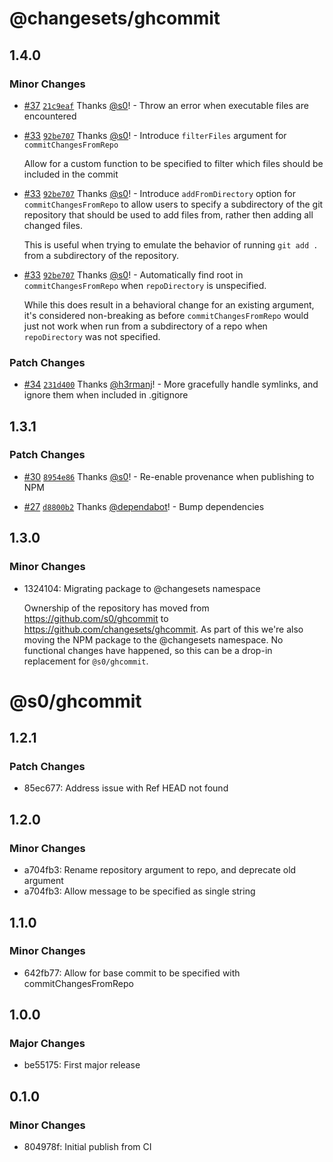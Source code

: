 # @changesets/ghcommit

## 1.4.0

### Minor Changes

- [#37](https://github.com/changesets/ghcommit/pull/37) [`21c9eaf`](https://github.com/changesets/ghcommit/commit/21c9eafeb82a81c1e08f7930e75e3053cb7d4196) Thanks [@s0](https://github.com/s0)! - Throw an error when executable files are encountered

- [#33](https://github.com/changesets/ghcommit/pull/33) [`92be707`](https://github.com/changesets/ghcommit/commit/92be707102786c84602733a18de9f478d8b95f28) Thanks [@s0](https://github.com/s0)! - Introduce `filterFiles` argument for `commitChangesFromRepo`

  Allow for a custom function to be specified to filter which files should be
  included in the commit

- [#33](https://github.com/changesets/ghcommit/pull/33) [`92be707`](https://github.com/changesets/ghcommit/commit/92be707102786c84602733a18de9f478d8b95f28) Thanks [@s0](https://github.com/s0)! - Introduce `addFromDirectory` option for `commitChangesFromRepo` to allow users to
  specify a subdirectory of the git repository that should be used to add files
  from, rather then adding all changed files.

  This is useful when trying to emulate the behavior of running `git add .`
  from a subdirectory of the repository.

- [#33](https://github.com/changesets/ghcommit/pull/33) [`92be707`](https://github.com/changesets/ghcommit/commit/92be707102786c84602733a18de9f478d8b95f28) Thanks [@s0](https://github.com/s0)! - Automatically find root in `commitChangesFromRepo`
  when `repoDirectory` is unspecified.

  While this does result in a behavioral change for an existing argument,
  it's considered non-breaking as before `commitChangesFromRepo` would just not
  work when run from a subdirectory of a repo when `repoDirectory` was not
  specified.

### Patch Changes

- [#34](https://github.com/changesets/ghcommit/pull/34) [`231d400`](https://github.com/changesets/ghcommit/commit/231d400d0a0fbfb102cb5a8bb6fac466babed12e) Thanks [@h3rmanj](https://github.com/h3rmanj)! - More gracefully handle symlinks, and ignore them when included in .gitignore

## 1.3.1

### Patch Changes

- [#30](https://github.com/changesets/ghcommit/pull/30) [`8954e86`](https://github.com/changesets/ghcommit/commit/8954e86d778b37dfacf7539cdfadd7a7bdcfbfcf) Thanks [@s0](https://github.com/s0)! - Re-enable provenance when publishing to NPM

- [#27](https://github.com/changesets/ghcommit/pull/27) [`d8800b2`](https://github.com/changesets/ghcommit/commit/d8800b2127d059771863c06d975b43f681d87a16) Thanks [@dependabot](https://github.com/apps/dependabot)! - Bump dependencies

## 1.3.0

### Minor Changes

- 1324104: Migrating package to @changesets namespace

  Ownership of the repository has moved from https://github.com/s0/ghcommit
  to https://github.com/changesets/ghcommit. As part of this we're also moving the
  NPM package to the @changesets namespace. No functional changes have happened,
  so this can be a drop-in replacement for `@s0/ghcommit`.

# @s0/ghcommit

## 1.2.1

### Patch Changes

- 85ec677: Address issue with Ref HEAD not found

## 1.2.0

### Minor Changes

- a704fb3: Rename repository argument to repo, and deprecate old argument
- a704fb3: Allow message to be specified as single string

## 1.1.0

### Minor Changes

- 642fb77: Allow for base commit to be specified with commitChangesFromRepo

## 1.0.0

### Major Changes

- be55175: First major release

## 0.1.0

### Minor Changes

- 804978f: Initial publish from CI
